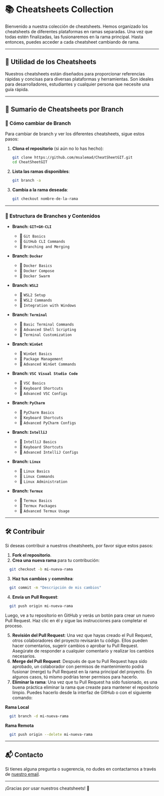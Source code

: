 # 📚 Cheatsheets Collection

Bienvenido a nuestra colección de cheatsheets. Hemos organizado los cheatsheets de diferentes plataformas en ramas separadas. Una vez que todas estén finalizadas, las fusionaremos en la rama principal. Hasta entonces, puedes acceder a cada cheatsheet cambiando de rama.

---

## 🌟 Utilidad de los Cheatsheets

Nuestros cheatsheets están diseñados para proporcionar referencias rápidas y concisas para diversas plataformas y herramientas. Son ideales para desarrolladores, estudiantes y cualquier persona que necesite una guía rápida.

---

## 📂 Sumario de Cheatsheets por Branch

### 🔀 Cómo cambiar de Branch

Para cambiar de branch y ver los diferentes cheatsheets, sigue estos pasos:

1. **Clona el repositorio** (si aún no lo has hecho):

   ```sh
   git clone https://github.com/msalemad/CheatSheetGIT.git
   cd CheatSheetGIT
   ```
2. **Lista las ramas disponibles**:

   ```sh
   git branch -a
   ```
3. **Cambia a la rama deseada**:

   ```sh
   git checkout nombre-de-la-rama
   ```

---

### 📜 Estructura de Branches y Contenidos

- **Branch: `GIT+GH-CLI`**

  - 📄 `Git Basics`
  - 📄 `GitHub CLI Commands`
  - 📄 `Branching and Merging`
- **Branch: `Docker`**

  - 📄 `Docker Basics`
  - 📄 `Docker Compose`
  - 📄 `Docker Swarm`
- **Branch: `WSL2`**

  - 📄 `WSL2 Setup`
  - 📄 `WSL2 Commands`
  - 📄 `Integration with Windows`
- **Branch: `Terminal`**

  - 📄 `Basic Terminal Commands`
  - 📄 `Advanced Shell Scripting`
  - 📄 `Terminal Customization`
- **Branch: `WinGet`**

  - 📄 `WinGet Basics`
  - 📄 `Package Management`
  - 📄 `Advanced WinGet Commands`
- **Branch: `VSC Visual Studio Code`**

  - 📄 `VSC Basics`
  - 📄 `Keyboard Shortcuts`
  - 📄 `Advanced VSC Configs`
- **Branch: `PyCharm`**

  - 📄 `PyCharm Basics`
  - 📄 `Keyboard Shortcuts`
  - 📄 `Advanced PyCharm Configs`
- **Branch: `IntelliJ`**

  - 📄 `IntelliJ Basics`
  - 📄 `Keyboard Shortcuts`
  - 📄 `Advanced IntelliJ Configs`
- **Branch: `Linux`**

  - 📄 `Linux Basics`
  - 📄 `Linux Commands`
  - 📄 `Linux Administration`
- **Branch: `Termux`**

  - 📄 `Termux Basics`
  - 📄 `Termux Packages`
  - 📄 `Advanced Termux Usage`

---

## 🛠 Contribuir

Si deseas contribuir a nuestros cheatsheets, por favor sigue estos pasos:

1. **Fork el repositorio**.
2. **Crea una nueva rama** para tu contribución:

```sh
  git checkout -b mi-nueva-rama
```

3. **Haz tus cambios** y **commitea**:

```sh
  git commit -m "Descripción de mis cambios"
```

4. **Envía un Pull Request**:

```sh
  git push origin mi-nueva-rama
```

  Luego, ve a tu repositorio en GitHub y verás un botón para crear un nuevo Pull Request. Haz clic en él y sigue las instrucciones para completar el proceso.

5. **Revisión del Pull Request**: Una vez que hayas creado el Pull Request, otros colaboradores del proyecto revisarán tu código. Ellos pueden hacer comentarios, sugerir cambios o aprobar tu Pull Request. Asegúrate de responder a cualquier comentario y realizar los cambios necesarios.
6. **Merge del Pull Request**: Después de que tu Pull Request haya sido aprobado, un colaborador con permisos de mantenimiento podrá fusionar (merge) tu Pull Request en la rama principal del proyecto. En algunos casos, tú mismo podrías tener permisos para hacerlo.
7. **Eliminar la rama**: Una vez que tu Pull Request ha sido fusionado, es una buena práctica eliminar la rama que creaste para mantener el repositorio limpio. Puedes hacerlo desde la interfaz de GitHub o con el siguiente comando:

**Rama Local**

```sh
  git branch -d mi-nueva-rama
```

**Rama Remota**

```sh
  git push origin --delete mi-nueva-rama
```

---

## 📬 Contacto

Si tienes alguna pregunta o sugerencia, no dudes en contactarnos a través de [nuestro email](mailto:contacto@ejemplo.com).

---

¡Gracias por usar nuestros cheatsheets! 🚀
